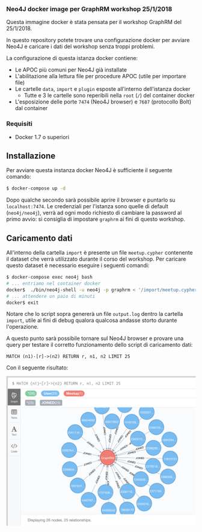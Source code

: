 ### Neo4J docker image per GraphRM workshop 25/1/2018

Questa immagine docker è stata pensata per il workshop GraphRM del 25/1/2018.

In questo repository potete trovare una configurazione docker per avviare Neo4J e caricare i dati del workshop senza troppi problemi.

La configurazione di questa istanza docker contiene:

* Le APOC più comuni per Neo4J già installate
* L'abilitazione alla lettura file per procedure APOC (utile per importare file)
* Le cartelle `data`, `import` e `plugin` esposte all'interno dell'istanza docker
    * Tutte e 3 le cartelle sono reperibili nella `root` (`/`) del container docker
* L'esposizione delle porte `7474` (Neo4J browser) e `7687` (protocollo Bolt) dal container

### Requisiti

* Docker 1.7 o superiori

## Installazione

Per avviare questa instanza docker Neo4J è sufficiente il seguente comando:

```sh
$ docker-compose up -d
```

Dopo qualche secondo sarà possibile aprire il browser e puntarlo su `localhost:7474`.
Le credenziali per l'istanza sono quelle di default (`neo4j/neo4j`), verrà ad ogni modo richiesto di cambiare la password al primo avvio: si consiglia di impostare `graphrm` ai fini di questo workshop.

## Caricamento dati

All'interno della cartella `import` è presente un file `meetup.cypher` contenente il dataset che verrà utilizzato durante il corso del workshop. Per caricare questo dataset è necessario eseguire i seguenti comandi:

```sh
$ docker-compose exec neo4j bash
# ... entriamo nel container docker
docker$  ./bin/neo4j-shell -u neo4j -p graphrm < '/import/meetup.cypher' > '/import/output.log'
# ... attendere un paio di minuti
docker$ exit
```

Notare che lo script sopra genererà un file `output.log` dentro la cartella `import`, utile ai fini di debug qualora qualcosa andasse storto durante l'operazione.

A questo punto sarà possibile tornare sul Neo4J browser e provare una query per testare il corretto funzionamento dello script di caricamento dati:

```cypher
MATCH (n1)-[r]->(n2) RETURN r, n1, n2 LIMIT 25
```

Con il seguente risultato:

![Grafo GraphRM](/doc/example-query.png?raw=true "Risultato query Cypher")